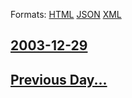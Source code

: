 
Formats: [HTML](2003/12/29/index.html)  [JSON](2003/12/29/index.json)  [XML](2003/12/29/index.xml)  

## [2003-12-29](/news/2003/12/29/index.md)

## [Previous Day...](/news/2003/12/28/index.md)

